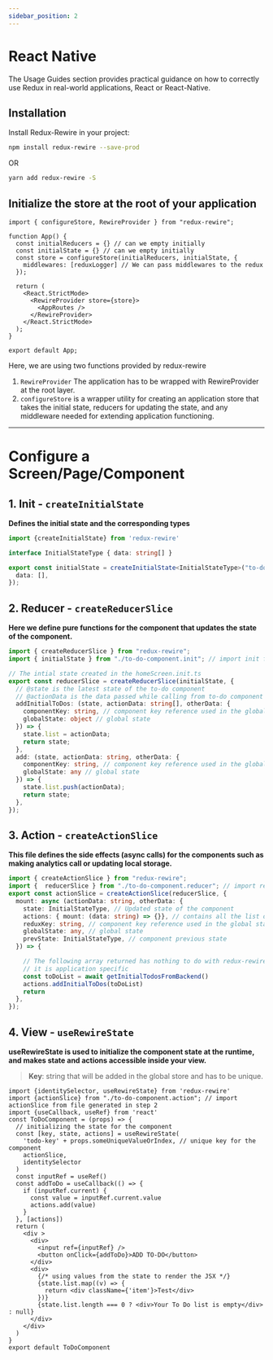 ```yaml
---
sidebar_position: 2
---
```


# React Native

The Usage Guides section provides practical guidance on how to correctly use Redux in real-world applications, React or React-Native.

## Installation

Install Redux-Rewire in your project:

```bash
npm install redux-rewire --save-prod
```
OR
```bash
yarn add redux-rewire -S
```

## Initialize the store at the root of your application

```tsx title="app-root.tsx"
import { configureStore, RewireProvider } from "redux-rewire";

function App() {
  const initialReducers = {} // can we empty initially
  const initialState = {} // can we empty initially
  const store = configureStore(initialReducers, initialState, {
    middlewares: [reduxLogger] // We can pass middlewares to the redux
  });

  return (
    <React.StrictMode>
      <RewireProvider store={store}>
        <AppRoutes />
      </RewireProvider>
    </React.StrictMode>
  );
}

export default App;
```

Here, we are using two functions provided by redux-rewire

1. `RewireProvider` The application has to be wrapped with RewireProvider at the root layer.
2. `configureStore` is a wrapper utility for creating an application store that takes the initial state, reducers for updating the state, and any middleware needed for extending application functioning.

***

# Configure a Screen/Page/Component

## 1. Init - `createInitialState`
**Defines the initial state and the corresponding types**

```ts title="to-do-component.init.ts"
import {createInitialState} from 'redux-rewire'

interface InitialStateType { data: string[] }

export const initialState = createInitialState<InitialStateType>("to-do-key",{
  data: [],
});
```

## 2. Reducer - `createReducerSlice`
**Here we define pure functions for the component that updates the state of the component.**

```ts title="to-do-component.reducer.ts"
import { createReducerSlice } from "redux-rewire";
import { initialState } from "./to-do-component.init"; // import init from file generated in step 1

// The intial state created in the homeScreen.init.ts
export const reducerSlice = createReducerSlice(initialState, {
  // @state is the latest state of the to-do component
  // @actionData is the data passed while calling from to-do component
  addInitialToDos: (state, actionData: string[], otherData: {
    componentKey: string, // component key reference used in the global state.
    globalState: object // global state
  }) => {
    state.list = actionData;
    return state;
  },
  add: (state, actionData: string, otherData: {
    componentKey: string, // component key reference used in the global state
    globalState: any // global state
  }) => {
    state.list.push(actionData);
    return state;
  },
});
```

## 3. Action - `createActionSlice`
**This file defines the side effects (async calls) for the components such as making analytics call or updating local storage.**

```ts title="to-do-component.action.ts"
import { createActionSlice } from "redux-rewire";
import {  reducerSlice } from "./to-do-component.reducer"; // import reducerSlice from file generated in step 2
export const actionSlice = createActionSlice(reducerSlice, {
  mount: async (actionData: string, otherData: {
    state: InitialStateType, // Updated state of the component
    actions: { mount: (data: string) => {}}, // contains all the list of actions
    reduxKey: string, // component key reference used in the global state
    globalState: any, // global state
    prevState: InitialStateType, // component previous state
  }) => {

    // The following array returned has nothing to do with redux-rewire,
    // it is application specific
    const toDoList = await getInitialTodosFromBackend()
    actions.addInitialToDos(toDoList)
    return
  },
});
```

## 4. View - `useRewireState`
**useRewireState is used to initialize the component state at the runtime, and makes state and actions accessible inside your view.**

> **Key**: string that will be added in the global store and has to be unique.

```tsx title="to-do-component.view.tsx"
import {identitySelector, useRewireState} from 'redux-rewire'
import {actionSlice} from "./to-do-component.action"; // import actionSlice from file generated in step 2
import {useCallback, useRef} from 'react'
const ToDoComponent = (props) => {
  // initializing the state for the component
  const [key, state, actions] = useRewireState(
    'todo-key' + props.someUniqueValueOrIndex, // unique key for the component
    actionSlice,
    identitySelector
  )
  const inputRef = useRef()
  const addToDo = useCallback(() => {
    if (inputRef.current) {
      const value = inputRef.current.value
      actions.add(value)
    }
  }, [actions])
  return (
    <div >
      <div>
        <input ref={inputRef} />
        <button onClick={addToDo}>ADD TO-DO</button>
      </div>
      <div>
        {/* using values from the state to render the JSX */}
        {state.list.map((v) => {
          return <div className={'item'}>Test</div>
        })}
        {state.list.length === 0 ? <div>Your To Do list is empty</div> : null}
      </div>
    </div>
  )
}
export default ToDoComponent
```
